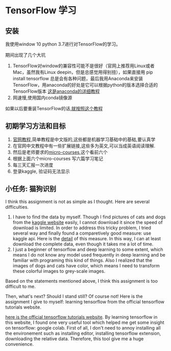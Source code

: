 # TensorFlow 学习



## 安装

我使用window 10 python 3.7进行对TensorFlow的学习。

期间出现了几个大坑

1. TensorFlow对window的兼容性可能不是很好（官网上推荐用Linux或者Mac，虽然我有Linux deepin，但是总感觉用得别扭），如果直接用 pip install tensorflow 总是会有各种问题，最后我用Anaconda来安装TensorFlow，用anaconda的好处是它可以根据python的版本选择合适的TensorFlow版本 [这是anaconda的详细教程](https://www.jianshu.com/p/62f155eb6ac5)
2. 网速慢,使用国内conda镜像源

如果以后要重装TensorFlow的话,[就按照这个教程](https://blog.csdn.net/KID_yuan/article/details/88775254)



## 初期学习方法和目标

1. [官网教程](http://tensorfly.cn/tfdoc/tutorials/mnist_beginners.html),简单教程是中文版的,这些都是机器学习基础中的基础,要认真学
2. 在官网中文教程中有一些扩展链接,这些多为英文,可以当成英语阅读理解.
3. 然后是老师要求的[micro-courses](https://www.kaggle.com/learn/overview),这个看前六个
4. 根据上面六个micro-courses 写六篇学习笔记
5. 每三天汇报一次进度
6. 登录kaggle, 验证码无法显示



## 小任务: 猫狗识别

I think this assignment is not as simple as I thought. Here are several difficulties.

1. I have to find the data by myself. Though I find pictures of cats and dogs from the [kaggle website](https://www.kaggle.com/c/dogs-vs-cats) easily, I cannot download it since the speed of download is limited. In order to address this tricky problem, I tried several way and finally found a comparetively good measure: use kaggle api. Here is the [detail](https://www.jianshu.com/p/7da54c564c55) of this measure. In this way, I can at least download the complete data, even though it takes me a lot of time.
2. I just a beginner of tensorflow and deep learning to some extent, which means I do not know any model used frequently in deep learning and be familiar with programing this kind of things. Also I realized that the images of dogs and cats have color, which means I need to transform these colorful images to grey-scale images.

Based on the statements mentioned above, I think this assignment is too difficult to me.

Then, what's next? Should I stand still? Of course not! Here is the assignment I give to myself: learning tensorflow from the official tensorflow tutorials website.

[here is the official tensorflow tutorials website](https://tensorflow.google.cn/tutorials/quickstart/beginner). By learning tensorflow in this website, I found one very useful tool which helped me get some insight on tensorflow: google colab. First of all, I don't need to annoy installing all the environement such as installing editor, installing tensorflow extension, downloading the relative data. Therefore, this tool give me a huge convenience.



